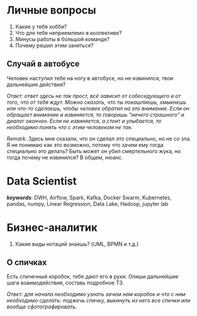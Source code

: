 # Личные вопросы

1. Какие у тебя хобби?
2. Что для тебя неприемлемо в коллективе?
3. Минусы работы в большой команде?
4. Почему решил этим заняться?

## Случай в автобусе
Человек наступил тебе на ногу в автобусе, но не извинился, твои дальнейшие действия? 

*Ответ: ответ здесь не так прост, всё зависит от собеседующего и от того, что от тебя ждут. Можно сказать, что ты покашляешь, хмыкнешь или что-то сделаешь, чтобы человек обратил на это внимание. Если он обращает внимание и извиняется, то говоришь "ничего страшного" и диалог окончен. Если не извиняется, а стоит и улыбается, то необходимо понять что с этим человеком не так.*

*Remark.* Здесь мне сказали, что он сделал это специально, но не со зла. Я не понимаю как это возможно, потому что зачем ему тогда специально это делать? Быть может он убил смертельного жука, но тогда почему не извинился? В общем, нюанс.  


# Data Scientist
***keywords***: DWH, Airflow, Spark, Kafka, Docker Swarm, Kubernetes, pandas, numpy, Linear Regression, Data Lake, Hadoop, jupyter lab


# Бизнес-аналитик

1. Какие виды нотаций знаешь? (UML, BPMN и т.д.)

## О спичках
Есть спичечный коробок, тебе дают его в руки. Опиши дальнейшие шаги взаимодействия, составь подробное ТЗ.

*Ответ: для начала необходимо узнать зачем нам коробок и что с ним необходимо сделать: поджечь спичку, выкинуть из него все спички или вообще сфотографировать.*

